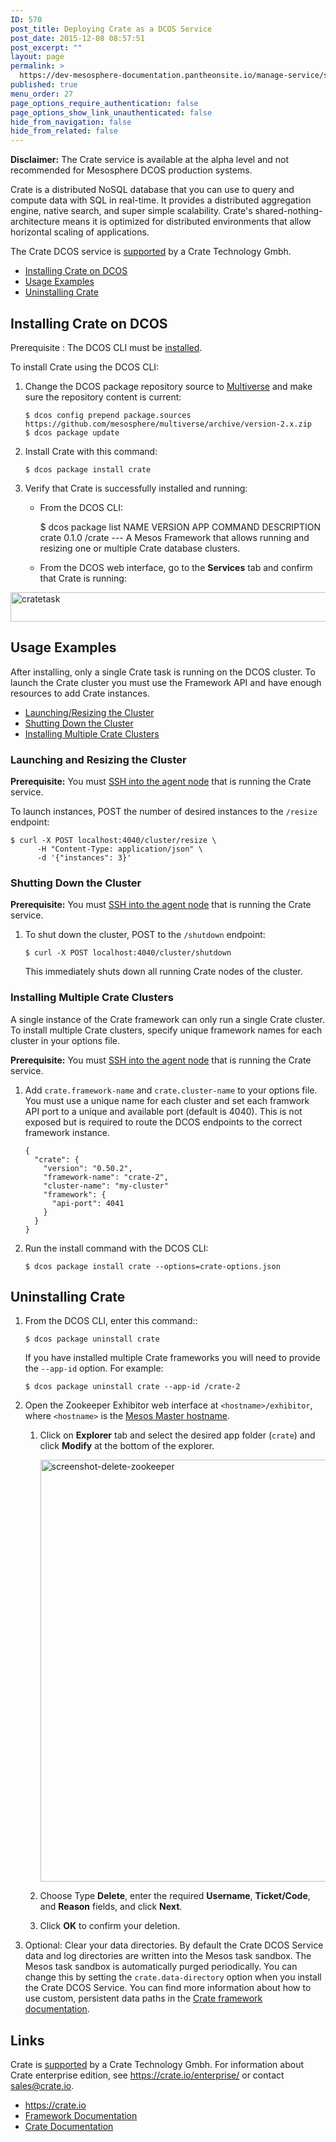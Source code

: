 ```yaml
---
ID: 570
post_title: Deploying Crate as a DCOS Service
post_date: 2015-12-08 08:57:51
post_excerpt: ""
layout: page
permalink: >
  https://dev-mesosphere-documentation.pantheonsite.io/manage-service/service-tutorials/crate/
published: true
menu_order: 27
page_options_require_authentication: false
page_options_show_link_unauthenticated: false
hide_from_navigation: false
hide_from_related: false
---
```

**Disclaimer:** The Crate service is available at the alpha level and not recommended for Mesosphere DCOS production systems.

Crate is a distributed NoSQL database that you can use to query and compute data with SQL in real-time. It provides a distributed aggregation engine, native search, and super simple scalability. Crate's shared-nothing-architecture means it is optimized for distributed environments that allow horizontal scaling of applications.

The Crate DCOS service is <a href="https://crate.io/docs/support/" target="_blank">supported</a> by a Crate Technology Gmbh.

*   [Installing Crate on DCOS][1]
*   [Usage Examples][2]
*   [Uninstalling Crate][3]

## <a name="install"></a>Installing Crate on DCOS

Prerequisite
:   The DCOS CLI must be [installed][4].

To install Crate using the DCOS CLI:

1.  Change the DCOS package repository source to [Multiverse][5] and make sure the repository content is current:
    
        $ dcos config prepend package.sources https://github.com/mesosphere/multiverse/archive/version-2.x.zip
        $ dcos package update
        

2.  Install Crate with this command:
    
        $ dcos package install crate
        

3.  Verify that Crate is successfully installed and running:
    
    *   From the DCOS CLI:
        
        $ dcos package list NAME VERSION APP COMMAND DESCRIPTION crate 0.1.0 /crate --- A Mesos Framework that allows running and resizing one or multiple Crate database clusters.
    
    *   From the DCOS web interface, go to the **Services** tab and confirm that Crate is running:

<a href="https://docs.mesosphere.com/wp-content/uploads/2015/12/cratetask.png" rel="attachment wp-att-1515"><img src="https://docs.mesosphere.com/wp-content/uploads/2015/12/cratetask-800x47.png" alt="cratetask" width="800" height="47" class="alignnone size-large wp-image-1515" /></a>

## <a name="usage"></a>Usage Examples

After installing, only a single Crate task is running on the DCOS cluster. To launch the Crate cluster you must use the Framework API and have enough resources to add Crate instances.

*   [Launching/Resizing the Cluster][6]
*   [Shutting Down the Cluster][7]
*   [Installing Multiple Crate Clusters][8]

### <a name="launch"></a>Launching and Resizing the Cluster

**Prerequisite:** You must [SSH into the agent node][9] that is running the Crate service.

To launch instances, POST the number of desired instances to the `/resize` endpoint:

    $ curl -X POST localhost:4040/cluster/resize \
          -H "Content-Type: application/json" \
          -d '{"instances": 3}'
    

### <a name="shutdown"></a>Shutting Down the Cluster

**Prerequisite:** You must [SSH into the agent node][9] that is running the Crate service.

1.  To shut down the cluster, POST to the `/shutdown` endpoint:
    
        $ curl -X POST localhost:4040/cluster/shutdown
        
    
    This immediately shuts down all running Crate nodes of the cluster.

### <a name="multiple"></a>Installing Multiple Crate Clusters

A single instance of the Crate framework can only run a single Crate cluster. To install multiple Crate clusters, specify unique framework names for each cluster in your options file.

**Prerequisite:** You must [SSH into the agent node][9] that is running the Crate service.

1.  Add `crate.framework-name` and `crate.cluster-name` to your options file. You must use a unique name for each cluster and set each framwork API port to a unique and available port (default is 4040). This is not exposed but is required to route the DCOS endpoints to the correct framework instance.
    
        {
          "crate": {
            "version": "0.50.2",
            "framework-name": "crate-2",
            "cluster-name": "my-cluster"
            "framework": {
              "api-port": 4041
            }
          }
        }
        

2.  Run the install command with the DCOS CLI:
    
        $ dcos package install crate --options=crate-options.json
        

## <a name="uninstall"></a>Uninstalling Crate

1.  From the DCOS CLI, enter this command::
    
        $ dcos package uninstall crate
        
    
    If you have installed multiple Crate frameworks you will need to provide the `--app-id` option. For example:
    
        $ dcos package uninstall crate --app-id /crate-2
        

2.  Open the Zookeeper Exhibitor web interface at `<hostname>/exhibitor`, where `<hostname>` is the [Mesos Master hostname][10].
    
    1.  Click on **Explorer** tab and select the desired app folder (`crate`) and click **Modify** at the bottom of the explorer.
        
        <a href="https://docs.mesosphere.com/wp-content/uploads/2015/12/screenshot-delete-zookeeper.png" rel="attachment wp-att-1581"><img src="https://docs.mesosphere.com/wp-content/uploads/2015/12/screenshot-delete-zookeeper-800x675.png" alt="screenshot-delete-zookeeper" width="800" height="675" class="alignnone size-large wp-image-1581" /></a>
    
    2.  Choose Type **Delete**, enter the required **Username**, **Ticket/Code**, and **Reason** fields, and click **Next**.
    
    3.  Click **OK** to confirm your deletion.

3.  Optional: Clear your data directories. By default the Crate DCOS Service data and log directories are written into the Mesos task sandbox. The Mesos task sandbox is automatically purged periodically. You can change this by setting the `crate.data-directory` option when you install the Crate DCOS Service. You can find more information about how to use custom, persistent data paths in the [Crate framework documentation][11].

## Links

Crate is <a href="https://crate.io/docs/support/" target="_blank">supported</a> by a Crate Technology Gmbh. For information about Crate enterprise edition, see <a href="https://crate.io/enterprise/" target="_blank">https://crate.io/enterprise/</a> or contact <sales@crate.io>.

*   <https://crate.io>
*   [Framework Documentation][12]
*   [Crate Documentation][13]

 [1]: #install
 [2]: #usage
 [3]: #uninstall
 [4]: /install/cli/
 [5]: /overview/universe/
 [6]: #launch
 [7]: #shutdown
 [8]: #multiple
 [9]: ../administration/sshcluster/
 [10]: /install/awscluster#launchdcos
 [11]: https://github.com/crate/crate-mesos-framework#persistent-data-paths
 [12]: https://github.com/crate/crate-mesos-framework/blob/master/README.rst
 [13]: https://crate.io/docs/en/stable/